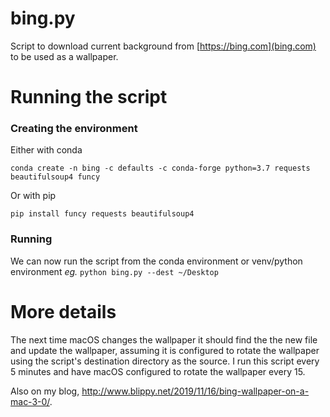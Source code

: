 bing.py
==============

Script to download current background from [https://bing.com](bing.com) to be used as a wallpaper.

Running the script
==========

### Creating the environment
Either with conda
```
conda create -n bing -c defaults -c conda-forge python=3.7 requests beautifulsoup4 funcy
```

Or with pip
```
pip install funcy requests beautifulsoup4
```

### Running
We can now run the script from the conda environment or venv/python environment _eg._ `python bing.py --dest ~/Desktop`

More details
========

The next time macOS changes the wallpaper it should find the the new file and update the wallpaper, assuming it is configured to rotate the wallpaper using the script's destination directory as the source. I run this script every 5 minutes and have macOS configured to rotate the wallpaper every 15.

Also on my blog, http://www.blippy.net/2019/11/16/bing-wallpaper-on-a-mac-3-0/.
